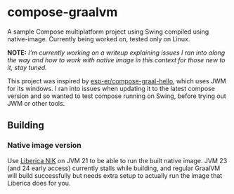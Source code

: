 # compose-graalvm

A sample Compose multiplatform project using Swing compiled using native-image.
Currently being worked on, tested only on Linux.

**NOTE:** _I'm currently working on a writeup explaining issues I ran into along the way and how to work with native image in this context for those new to it, stay tuned._

This project was inspired by [esp-er/compose-graal-hello](https://github.com/esp-er/compose-graal-hello), which uses JWM for its windows. I ran into issues when updating it to the latest compose version and so wanted to test compose running on Swing, before trying out JWM or other tools.

## Building

### Native image version
Use [Liberica NIK](https://bell-sw.com/pages/downloads/native-image-kit) on JVM 21 to be able to run the built native image.
JVM 23 (and 24 early access) currently stalls while building, and regular GraalVM will build successfully but needs
extra setup to actually run the image that Liberica does for you.

